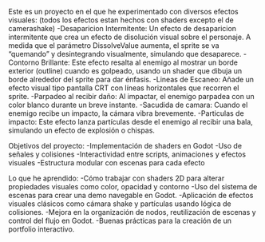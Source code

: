 Este es un proyecto en el que he experimentado con diversos efectos visuales: (todos los efectos estan hechos con shaders excepto el de camerashake)
	-Desaparicion Intermitente: Un efecto de desaparicion intermitente que crea un efecto de disolución visual sobre el personaje. A medida que el parámetro DissolveValue aumenta, el sprite se va “quemando” y desintegrando visualmente, simulando que desaparece.
	-Contorno Brillante: Este efecto resalta al enemigo al mostrar un borde exterior (outline) cuando es golpeado, usando un shader que dibuja un borde alrededor del sprite para dar énfasis.
	-Lineas de Escaneo: Añade un efecto visual tipo pantalla CRT con líneas horizontales que recorren el sprite. 
	-Parpadeo al recibir daño: Al impactar, el enemigo parpadea con un color blanco durante un breve instante.
	-Sacudida de camara: Cuando el enemigo recibe un impacto, la cámara vibra brevemente.
	-Particulas de impacto: Este efecto lanza partículas desde el enemigo al recibir una bala, simulando un efecto de explosión o chispas.

Objetivos del proyecto: 
	-Implementación de shaders en Godot
	-Uso de señales y colisiones
	-Interactividad entre scripts, animaciones y efectos visuales
	-Estructura modular con escenas para cada efecto

Lo que he aprendido:
	-Cómo trabajar con shaders 2D para alterar propiedades visuales como color, opacidad y contorno
	-Uso del sistema de escenas para crear una demo navegable en Godot.
	-Aplicación de efectos visuales clásicos como cámara shake y partículas usando lógica de colisiones.
	-Mejora en la organización de nodos, reutilización de escenas y control del flujo en Godot.
	-Buenas prácticas para la creación de un portfolio interactivo.


	
